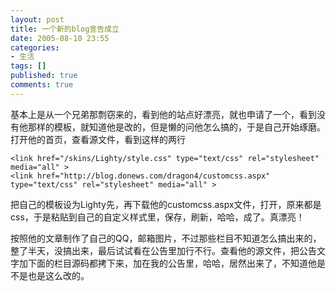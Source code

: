 ```yaml
---
layout: post
title: 一个新的blog宣告成立
date: 2005-08-10 23:55
categories:
- 生活
tags: []
published: true
comments: true
---
```

基本上是从一个兄弟那剽窃来的，看到他的站点好漂亮，就也申请了一个，看到没有他那样的模板，就知道他是改的，但是懒的问他怎么搞的，于是自己开始琢磨。打开他的首页，查看源文件，看到这样的两行

    <link href="/skins/Lighty/style.css" type="text/css" rel="stylesheet" media="all" >
    <link href="http://blog.donews.com/dragon4/customcss.aspx" type="text/css" rel="stylesheet" media="all" >

把自己的模板设为Lighty先，再下载他的customcss.aspx文件，打开，原来都是css，于是粘贴到自己的自定义样式里，保存，刷新，哈哈，成了。真漂亮！

按照他的文章制作了自己的QQ，邮箱图片，不过那些栏目不知道怎么搞出来的，整了半天，没搞出来，最后试试看在公告里加行不行。查看他的源文件，把公告文字加下面的栏目源码都拷下来，加在我的公告里，哈哈，居然出来了，不知道他是不是也是这么改的。
